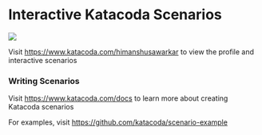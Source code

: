 # Interactive Katacoda Scenarios

[![](http://shields.katacoda.com/katacoda/himanshusawarkar/count.svg)](https://www.katacoda.com/himanshusawarkar "Get your profile on Katacoda.com")

Visit https://www.katacoda.com/himanshusawarkar to view the profile and interactive scenarios

### Writing Scenarios
Visit https://www.katacoda.com/docs to learn more about creating Katacoda scenarios

For examples, visit https://github.com/katacoda/scenario-example
